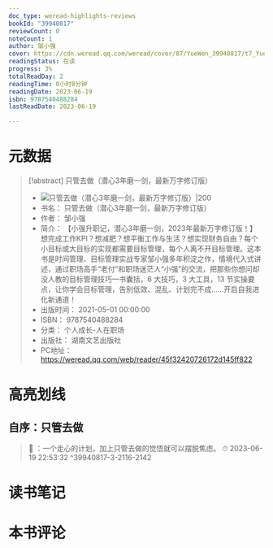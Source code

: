 ```yaml
---
doc_type: weread-highlights-reviews
bookId: "39940817"
reviewCount: 0
noteCount: 1
author: 邹小强
cover: https://cdn.weread.qq.com/weread/cover/87/YueWen_39940817/t7_YueWen_39940817.jpg
readingStatus: 在读
progress: 3%
totalReadDay: 2
readingTime: 0小时8分钟
readingDate: 2023-06-19
isbn: 9787540488284
lastReadDate: 2023-06-19

---
```

# 元数据
> [!abstract] 只管去做（潜心3年磨一剑，最新万字修订版）
> - ![ 只管去做（潜心3年磨一剑，最新万字修订版）|200](https://cdn.weread.qq.com/weread/cover/87/YueWen_39940817/t7_YueWen_39940817.jpg)
> - 书名： 只管去做（潜心3年磨一剑，最新万字修订版）
> - 作者： 邹小强
> - 简介： 【小强升职记，潜心3年磨一剑，2023年最新万字修订版！】
想完成工作KPI？想减肥？想平衡工作与生活？想实现财务自由？每个小目标或大目标的实现都需要目标管理，每个人离不开目标管理。这本书是时间管理、目标管理实战专家邹小强多年积淀之作，情境代入式讲述，通过职场高手“老付”和职场迷茫人“小强”的交流，把那些你想问却没人教的目标管理技巧一书囊括，6 大技巧，3 大工具，13 节实操要点，让你学会目标管理，告别低效、混乱、计划完不成……开启自我进化新通道！
> - 出版时间： 2021-05-01 00:00:00
> - ISBN： 9787540488284
> - 分类： 个人成长-人在职场
> - 出版社： 湖南文艺出版社
> - PC地址：https://weread.qq.com/web/reader/45f32420726172d145ff822

# 高亮划线

## 自序：只管去做

> 📌 ：一个走心的计划，加上只管去做的觉悟就可以摆脱焦虑。 
> ⏱ 2023-06-19 22:53:32 ^39940817-3-2116-2142

# 读书笔记

# 本书评论

